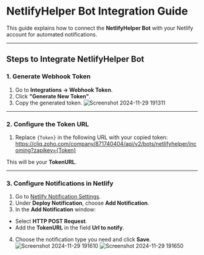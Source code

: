 # NetlifyHelper Bot Integration Guide

This guide explains how to connect the **NetlifyHelper Bot** with your Netlify account for automated notifications.

---

## **Steps to Integrate NetlifyHelper Bot**

### **1. Generate Webhook Token**
1. Go to **Integrations → Webhook Token**.
2. Click **"Generate New Token"**.
3. Copy the generated token.
![Screenshot 2024-11-29 191311](https://github.com/user-attachments/assets/f5a22305-b58f-46f3-8b30-a5e09e1918de)

---

### **2. Configure the Token URL**
1. Replace `{Token}` in the following URL with your copied token:
https://cliq.zoho.com/company/871740404/api/v2/bots/netlifyhelper/incoming?zapikey={Token}


This will be your **TokenURL**.

---

### **3. Configure Notifications in Netlify**
1. Go to [Netlify Notification Settings](https://app.netlify.com/sites/{your_site}/configuration/notifications#emails-and-webhooks).
2. Under **Deploy Notification**, choose **Add Notification**.
3. In the **Add Notification** window:
- Select **HTTP POST Request**.
- Add the **TokenURL** in the field **Url to notify**.
4. Choose the notification type you need and click **Save**.
![Screenshot 2024-11-29 191610](https://github.com/user-attachments/assets/678f4363-9f63-4400-9ef6-bcbc216f0246)
![Screenshot 2024-11-29 191650](https://github.com/user-attachments/assets/9d66a501-4587-45bf-ab67-34774b077587)
